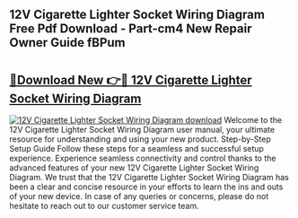 ## 12V Cigarette Lighter Socket Wiring Diagram Free Pdf Download - Part-cm4 New Repair Owner Guide fBPum

# <h2><a href="http://dfubg8.blite.top/?on=12V+Cigarette+Lighter+Socket+Wiring+Diagram">🔗Download New 👉🔴 12V Cigarette Lighter Socket Wiring Diagram</a></h2>

[![12V Cigarette Lighter Socket Wiring Diagram download](https://i.imgur.com/lujVjoI.png)](http://dfubg8.blite.top/?on=12V+Cigarette+Lighter+Socket+Wiring+Diagram)
Welcome to the 12V Cigarette Lighter Socket Wiring Diagram user manual, your ultimate resource for understanding and using your new product. Step-by-Step Setup Guide Follow these steps for a seamless and successful setup experience. Experience seamless connectivity and control thanks to the advanced features of your new 12V Cigarette Lighter Socket Wiring Diagram. We trust that the 12V Cigarette Lighter Socket Wiring Diagram has been a clear and concise resource in your efforts to learn the ins and outs of your new device. In case of any queries or concerns, please do not hesitate to reach out to our customer service team.
